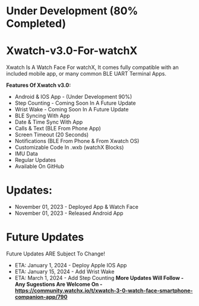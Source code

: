 # Under Development (80% Completed)

# Xwatch-v3.0-For-watchX
Xwatch Is A Watch Face For watchX, It comes fully compatible with an included mobile app, or many common BLE UART Terminal Apps.

**Features Of Xwatch v3.0:**
* Android & IOS App - (Under Development 90%)
* Step Counting - Coming Soon In A Future Update
* Wrist Wake - Coming Soon In A Future Update
* BLE Syncing With App
* Date & Time Sync With App
* Calls & Text (BLE From Phone App)
* Screen Timeout (20 Seconds) 
* Notifications (BLE From Phone & From Xwatch OS)
* Customizable Code In .wxb (watchX Blocks)
* IMU Data
* Regular Updates
* Available On GitHub

# Updates:

* November 01, 2023 - Deployed App & Watch Face
* November 01, 2023 - Released Android App

# Future Updates

Future Updates ARE Subject To Change!
* ETA: January 1, 2024 - Deploy Apple IOS App
* ETA: January 15, 2024 - Add Wrist Wake
* ETA: March 1, 2024 - Add Step Counting
**More Updates Will Follow - Any Sugestions Are Welcome On - https://community.watchx.io/t/xwatch-3-0-watch-face-smartphone-companion-app/790**

